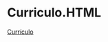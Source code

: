 # Curriculo.HTML
<a href="https://jorge-pereira-curriculo.netlify.app/" target="_blank">Currículo</a>
